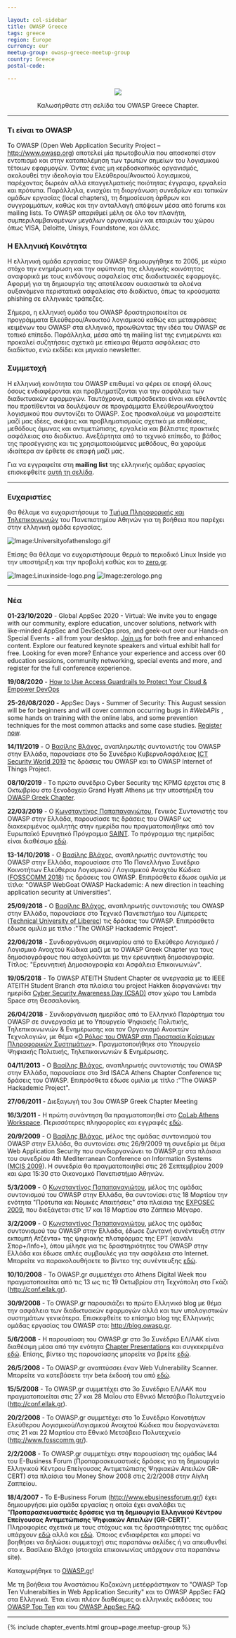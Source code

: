 ```yaml
---

layout: col-sidebar
title: OWASP Greece 
tags: greece
region: Europe
currency: eur
meetup-group: owasp-greece-meetup-group
country: Greece
postal-code: 

---
```


<p style="text-align:center"><img src ="/assets/images/Greekchapterlogo.gif"></p>
<p style="text-align:center">Καλωσήρθατε στη σελίδα του OWASP Greece Chapter.</p>

---

### Τι είναι το OWASP

Το ΟWASP (Open Web Application Security Project – <http://www.owasp.org>) αποτελεί μία πρωτοβουλία που αποσκοπεί στον εντοπισμό και στην καταπολέμηση των τρωτών σημείων του λογισμικού τέτοιων εφαρμογών. Όντας ένας μη κερδοσκοπικός οργανισμός, ακολουθεί την ιδεολογία του Ελεύθερου/Ανοικτού λογισμικού, παρέχοντας δωρεάν αλλά επαγγελματικής ποιότητας έγγραφα, εργαλεία και πρότυπα.
Παράλληλα, ενισχύει τη διοργάνωση συνεδρίων και τοπικών ομάδων εργασίας (local chapters), τη δημοσίευση άρθρων και συγγραμμάτων, καθώς και την ανταλλαγή απόψεων μέσα από forums και mailing lists.
Το OWASP απαριθμεί μέλη σε όλο τον πλανήτη, συμπεριλαμβανομένων μεγάλων οργανισμών και εταιριών του χώρου όπως VISA, Deloitte, Unisys, Foundstone, και άλλες.

### Η Ελληνική Κοινότητα

Η ελληνική ομάδα εργασίας του OWASP δημιουργήθηκε το 2005, με κύριο στόχο την ενημέρωση και την αφύπνιση της ελληνικής κοινότητας αναφορικά με τους κινδύνους ασφαλείας στις διαδικτυακές εφαρμογές.
Αφορμή για τη δημιουργία της αποτέλεσαν ουσιαστικά τα ολοένα αυξανόμενα περιστατικά ασφαλείας στο διαδίκτυο, όπως τα κρούσματα phishing σε ελληνικές τράπεζες.

Σήμερα, η ελληνική ομάδα του OWASP δραστηριοποιείται σε προγράμματα Ελεύθερου/Ανοικτού λογισμικού καθώς και μεταφράσεις κειμένων του OWASP στα ελληνικά, προωθώντας την ιδέα του OWASP σε τοπικό επίπεδο.
Παράλληλα, μέσα από τη mailing list της ενημερώνει και προκαλεί συζητήσεις σχετικά με επίκαιρα θέματα ασφάλειας στο διαδίκτυο, ενώ εκδίδει και μηνιαίο newsletter.

### Συμμετοχή

Η ελληνική κοινότητα του OWASP επιθυμεί να φέρει σε επαφή όλους όσους ενδιαφέρονται και προβληματίζονται για την ασφάλεια των διαδικτυακών εφαρμογών. Ταυτόχρονα, ευπρόσδεκτοι είναι και εθελοντές που προτίθενται να δουλέψουν σε προγράμματα Ελεύθερου/Ανοιχτού λογισμικού που συντονίζει το OWASP. Σας προσκαλούμε να μοιραστείτε μαζί μας ιδέες, σκέψεις και προβληματισμούς σχετικά με επιθέσεις, μεθόδους άμυνας και αντιμετώπισης, εργαλεία και βέλτιστες πρακτικές ασφάλειας στο
διαδίκτυο. Ανεξάρτητα από το τεχνικό επίπεδο, το βάθος της προσέγγισης και τις χρησιμοποιούμενες μεθόδους, θα χαρούμε ιδιαίτερα αν έρθετε σε επαφή μαζί μας.

Για να εγγραφείτε στη **mailing list** της ελληνικής ομάδας εργασίας επισκεφθείτε [αυτή τη σελίδα](https://groups.google.com/a/owasp.org/forum/#!forum/greece-chapter).

---

### Ευχαριστίες

Θα θέλαμε να ευχαριστήσουμε το [Τμήμα Πληροφορικής και Τηλεπικοινωνιών](http://www.di.uoa.gr) του Πανεπιστημίου Αθηνών για τη βοήθεια που παρέχει στην ελληνική ομάδα εργασίας.

![Image:Universityofathenslogo.gif](/assets/images/Universityofathenslogo.gif)

Επίσης θα θέλαμε να ευχαριστήσουμε θερμά το περιοδικό Linux Inside για την υποστήριξη και την προβολή καθώς και το [zero.gr](http://www.zero.gr).

![Image:Linuxinside-logo.png](/assets/images/Linuxinside-logo.png) ![Image:zerologo.png](/assets/images/Zerologo.png)

---

### Νέα

**01-23/10/2020** - Global AppSec 2020 - Virtual: 
We invite you to engage with our community, explore education, uncover solutions, network with like-minded AppSec and DevSecOps pros, and geek-out over our Hands-on Special Events - all from your desktop.
[Join us](https://virtual.globalappsec.org/) for both free and enhanced content. Explore our featured keynote speakers and virtual exhibit hall for free. Looking for even more? Enhance your experience and access over 60 education sessions, community networking, special events and more, and register for the full conference experience.

**19/08/2020** - [How to Use Access Guardrails to Protect Your Cloud & Empower DevOps](https://lnkd.in/erFm8W6)

**25-26/08/2020** - AppSec Days - Summer of Security:
This August session will be for beginners and will cover common occurring bugs in *#WebAPIs* ,  some hands on training with the online labs, and some prevention techniques for the most common attacks and some case studies. [Register now](https://lnkd.in/dX-vM96).

**14/11/2019** - Ο [Βασίλης Βλάχος](mailto:vsvlachosATowasp.gr), αναπληρωτής συντονιστής του OWASP στην Ελλάδα, παρουσίασε στο 5ο Συνέδριο ΚυβερνοΑσφάλειας [ICT Security World 2019](https://www.ictsecurity.gr) τις δράσεις του OWASP και το
OWASP Internet of Things Project.

**08/10/2019** - Tο πρώτο συνέδριο Cyber Security της KPMG έρχεται στις 8 Οκτωβρίου στο ξενοδοχείο Grand Hyatt Athens με την υποστήριξη του [OWASP Greek
Chapter](https://www.facebook.com/OwaspGreece/?modal=composer).

**22/03/2019** - Ο [Κωνσταντίνος Παπαπαναγιώτου](mailto:conpapATowasp.gr), Γενικός Συντονιστής του OWASP στην Ελλάδα, παρουσίασε τις δράσεις του OWASP ως διακεκριμένος ομιλητής στην ημερίδα που πραγματοποιήθηκε από τον Ευρωπαϊκό Ερυνητικό Πρόγραμμα [SAINT](https://project-saint.eu/). Το πρόγραμμα της ημερίδας είναι διαθέσιμο [εδώ](https://project-saint.eu/sites/default/files/saint_agenda04.pdf).

**13-14/10/2018** - Ο [Βασίλης Βλάχος](mailto:vsvlachosATowasp.gr), αναπληρωτής συντονιστής του OWASP στην Ελλάδα, παρουσίασε στο 11ο Πανελλήνιο Συνέδριο Κοινοτήτων Ελεύθερου Λογισμικού / Λογισμικού Ανοιχτόυ Κώδικα ([FOSSCOMM 2018](https://fosscomm2018.gr/)) τις δράσεις του OWASP. Επιπρόσθετα έδωσε ομιλία με τίτλο: "OWASP WebGoat OWASP Hackademic: A new direction in teaching application security at Universities".

**25/09/2018** - Ο [Βασίλης Βλάχος](mailto:vsvlachosATowasp.gr), αναπληρωτής συντονιστής του OWASP στην Ελλάδα, παρουσίασε στο Τεχνικό Πανεπιστήμιο του Λίμπερετς ([Technical University of Liberec](https://www.tul.cz/)) τις δράσεις του OWASP. Επιπρόσθετα έδωσε ομιλία με τίτλο :"The OWASP Hackademic Project".

**22/06/2018** - Συνδιοργάνωση σεμιναρίου από το Ελεύθερο Λογισμικό / Λογισμικό Ανοιχτού Κώδικα μαζί με το OWASP Greek Chapter για τους δημοσιογράφους που ασχολούνται με την ερευνητική δημοσιογραφία. Τίτλος: "Ερευνητική Δημοσιογραφία και Ασφάλεια Επικοινωνιών".

**19/05/2018** - Το OWASP ATEITH Student Chapter σε υνεργασία με το IEEE ATEITH Student Branch στα πλαίσια του project Hakken διοργανώνει την ημερίδα [Cyber Security Awareness Day (CSAD)](https://www.facebook.com/events/1816099512031038/) στον χώρο του Lambda Space στη Θεσσαλονίκη.

**26/04/2018** - Συνδιοργάνωση ημερίδας από το Ελληνικό Παράρτημα του OWASP σε συνεργασία με το Υπουργείο Ψηφιακής Πολιτικής, Τηλεπικοινωνιών & Ενημέρωσης και τον Οργανισμό Ανοικτών Τεχνολογιών, με θέμα «[Ο Ρόλος του OWASP στη Προστασία Κρίσιμων Πληροφορικών Συστημάτων](https://www.facebook.com/events/362073127535010/)». Πραγματοποιήθηκε στο Υπουργείο Ψηφιακής Πολιτικής, Τηλεπικοινωνιών & Ενημέρωσης.

**04/11/2013** - Ο [Βασίλης Βλάχος](mailto:vsvlachosATowasp.gr), αναπληρωτής συντονιστής του OWASP στην Ελλάδα, παρουσίασε στο 3rd ISACA Athens Chapter Conference τις δράσεις του OWASP. Επιπρόσθετα έδωσε ομιλία με τίτλο :"The OWASP Hackademic Project".

**27/06/2011** - Διεξαγωγή του 3ου OWASP Greek Chapter Meeting

**16/3/2011** - Η πρώτη συνάντηση θα πραγματοποιηθεί στο [CoLab Athens Workspace](http://www.colabworkspace.com/). Περισσότερες πληφορορίες και εγγραφές [εδώ](http://owaspgr01.eventbrite.com/).

**20/9/2009** - Ο [Βασίλης Βλάχος](mailto:vsvlachosATowasp.gr), μέλος της ομάδας συντονισμού του OWASP στην Ελλάδα, θα συντονίσει στις 26/9/2009 τη συνεδρία με θέμα Web Application Security που συνδιοργανώνει το OWASP.gr στα πλάισια του συνεδρίου 4th Mediterranean Conference on Information Systems ([MCIS 2009](http://www.mcis2009.org)). Η συνεδρία θα πραγματοποιηθεί στις 26 Σεπτεμβρίου 2009 και ώρα 15:30 στο Οικονομικό Πανεπιστήμιο Αθηνών.

**5/3/2009** - Ο [Κωνσταντίνος Παπαπαναγιώτου](mailto:conpapATowasp.gr), μέλος της ομάδας συντονισμού του OWASP στην Ελλάδα, θα συντονίσει στις 18 Μαρτίου την ενότητα "Πρότυπα και Νομικές Απαιτήσεις" στα πλαίσια της [EXPOSEC 2009](http://www.tsomokos.gr/projects2.php), που διεξάγεται στις 17 και 18 Μαρτίου στο Ζάππειο Μέγαρο.

**3/2/2009** - Ο [Κωνσταντίνος Παπαπαναγιώτου](mailto:conpapATowasp.gr), μέλος της ομάδας συντονισμού του OWASP στην Ελλάδα, έδωσε ζωντανή συνέντευξη στην εκπομπή Ατζέντα+ της ψηφιακής πλατφόρμας της ΕΡΤ (κανάλι Σπορ+/Info+), όπου μίλησε για τις δραστηριότητες του OWASP στην Ελλάδα και έδωσε απλές συμβουλές για την ασφάλεια στο Internet. Μπορείτε να παρακολουθήσετε το βίντεο της συνέντευξης [εδώ](http://www.youtube.com/watch?v=q0RPKaPGICI).

**10/10/2008** - Το OWASP.gr συμμετέχει στο Athens Digital Week που πραγματοποιείται από τις 13 ως τις 19 Οκτωβρίου στη Τεχνόπολη στο Γκάζι (http://conf.ellak.gr).

**30/9/2008** - Το OWASP.gr παρουσιάζει το πρώτο Ελληνικό blog με θέμα την ασφάλεια των διαδικτυακών εφαρμογών αλλά και των υπολογιστικών συστημάτων γενικότερα. Επισκεφθείτε το επίσημο blog της Ελληνικής ομάδας εργασίας του OWASP στο: <http://blog.owasp.gr>.

**5/6/2008** - Η παρουσίαση του OWASP.gr στο 3ο Συνέδριο ΕΛ/ΛΑΚ είναι διαθέσιμη μέσα από την ενότητα [Chapter Presentations](https://www.owasp.org/index.php/OWASP_Education_Presentation#Chapter_Presentations) και συγκεκριμένα
[εδώ](http://www.owasp.org/images/e/e5/OWASP_ellak-Greece.ppt). Επίσης, βίντεο της παρουσίασης μπορείτε να βρείτε [εδώ](http://conf.ellak.gr/2008/index.php?option=com_eventlist&Itemid=119&func=details&did=19).

**26/5/2008** - Το OWASP.gr αναπτύσσει έναν Web Vulnerability Scanner. Μπορείτε να κατεβάσετε την beta έκδοσή του από [εδώ](https://www.owasp.org/images/6/65/WVS_beta-0.2.1.zip).

**15/5/2008** - Το OWASP.gr συμμετέχει στο 3ο Συνέδριο ΕΛ/ΛΑΚ που πραγματοποιείται στις 27 και 28 Μαΐου στο Εθνικό Μετσόβιο Πολυτεχνείο (http://conf.ellak.gr).

**20/2/2008** - Το OWASP.gr συμμετέχει στο 1ο Συνέδριο Κοινοτήτων Ελεύθερου Λογισμικού/Λογισμικού Ανοιχτού Κώδικα που διοργανώνεται στις 21 και 22 Μαρτίου στο Εθνικό Μετσόβειο Πολυτεχνείο (http://www.fosscomm.gr/).

**2/2/2008** - Το OWASP.gr συμμετέχει στην παρουσίαση της ομάδας IA4 του E-Business Forum (Προπαρασκευαστικές δράσεις για τη δημιουργία Ελληνικού Κέντρου Επείγουσας Αντιμετώπισης Ψηφιακών Απειλών GR-CERT) στα πλαίσια του Money Show 2008 στις 2/2/2008 στην Αίγλη Ζαππείου.

**18/4/2007** - Το E-Βusiness Forum (http://www.ebusinessforum.gr/) έχει δημιουργήσει μία ομάδα εργασίας η οποία έχει αναλάβει τις "**Προπαρασκευαστικές δράσεις για τη δημιουργία Ελληνικού Κέντρου Επείγουσας Αντιμετώπισης Ψηφιακών Απειλών (GR-CERT)**". Πληροφορίες σχετικά με τους στόχους και τις δραστηριότητες της ομάδας υπάρχουν [εδώ](http://www.ebusinessforum.gr/teams/teamsall/view/index.php?ctn=102&language=el) αλλά και [εδώ](http://sense.dmst.aueb.gr/ia4/index.php/Main_Page).
Όποιος ενδιαφέρεται και μπορεί να βοηθήσει να δηλώσει συμμετοχή στις παραπάνω σελίδες ή να απευθυνθεί στο κ. Βασίλειο Βλάχο (στοιχεία επικοινωνίας υπάρχουν στα παραπάνω site).

Καταχωρήθηκε το [OWASP.gr](http://www.owasp.gr)!

Με τη βοήθεια του Αναστάσιου Καζακώνη μετέφράστηκαν το "OWASP Top Ten Vulnerabilties in Web Application Security" και το OWASP AppSec FAQ στα Ελληνικά. Έτσι είναι πλέον διαθέσιμες οι ελληνικές εκδόσεις του [OWASP Top Ten](http://www.owasp.org/images/8/8b/OWASP_Top_Ten_2004_Greek.pdf) και του [OWASP AppSec FAQ](http://www.owasp.org/images/e/ed/OWASP_faq_Greek.pdf).

---

{% include chapter_events.html group=page.meetup-group %}
